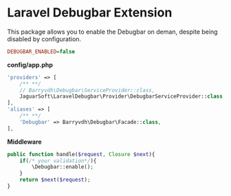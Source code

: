 # Laravel Debugbar Extension

This package allows you to enable the Debugbar on deman, despite being disabled by configuration.

```ini
DEBUGBAR_ENABLED=false
```

**config/app.php**

```php
'providers' => [   
    /** **/ 
    // Barryvdh\Debugbar\ServiceProvider::class,
    JaguarSoft\LaravelDebugbar\Provider\DebugbarServiceProvider::class,
],
'aliases' => [
    /** **/
    'Debugbar' => Barryvdh\Debugbar\Facade::class,
],
```

**Middleware**

```php
public function handle($request, Closure $next){
    if(/* your validation*/){
        \Debugbar::enable();
    }
    return $next($request);
}
```

